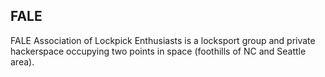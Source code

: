 ## FALE

FALE Association of Lockpick Enthusiasts is a locksport group and private hackerspace occupying two points in space (foothills of NC and Seattle area).
